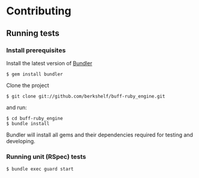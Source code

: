 # Contributing

## Running tests

### Install prerequisites

Install the latest version of [Bundler](http://bundler.io/)

```shell
$ gem install bundler
```

Clone the project

```shell
$ git clone git://github.com/berkshelf/buff-ruby_engine.git
```

and run:

```shell
$ cd buff-ruby_engine
$ bundle install
```

Bundler will install all gems and their dependencies required for testing and developing.

### Running unit (RSpec) tests

```shell
$ bundle exec guard start
```
